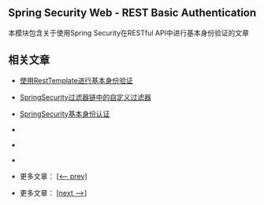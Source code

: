 ## Spring Security Web - REST Basic Authentication

本模块包含关于使用Spring Security在RESTful API中进行基本身份验证的文章

## 相关文章

- [使用RestTemplate进行基本身份验证](docs/使用RestTemplate进行基本身份验证.md)
- [SpringSecurity过滤器链中的自定义过滤器](docs/SpringSecurity过滤器链中的自定义过滤器.md)
- [SpringSecurity基本身份认证](docs/SpringSecurity基本认证.md)
- []()
- []()
- []()

- 更多文章： [[<-- prev]]()
- 更多文章： [[next -->]]()